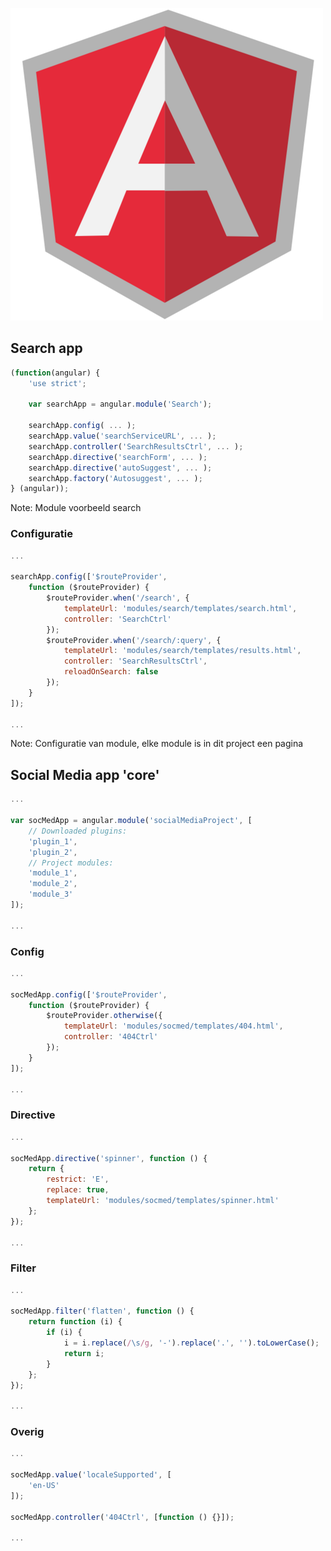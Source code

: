 ![angular](slides/fronteers/img/square.png "angular")


## Search app
```javascript
(function(angular) {
	'use strict';

	var searchApp = angular.module('Search');

	searchApp.config( ... );
	searchApp.value('searchServiceURL', ... );
	searchApp.controller('SearchResultsCtrl', ... );
	searchApp.directive('searchForm', ... );
	searchApp.directive('autoSuggest', ... );
	searchApp.factory('Autosuggest', ... );
} (angular));
```

Note:
Module voorbeeld search


### Configuratie

```javascript
...

searchApp.config(['$routeProvider',
	function ($routeProvider) {
		$routeProvider.when('/search', {
			templateUrl: 'modules/search/templates/search.html',
			controller: 'SearchCtrl'
		});
		$routeProvider.when('/search/:query', {
			templateUrl: 'modules/search/templates/results.html',
			controller: 'SearchResultsCtrl',
			reloadOnSearch: false
		});
	}
]);

...
```

Note:
Configuratie van module, elke module is in dit project een pagina


## Social Media app 'core'
```javascript
...

var socMedApp = angular.module('socialMediaProject', [
	// Downloaded plugins:
	'plugin_1',
	'plugin_2',
	// Project modules:
	'module_1',
	'module_2',
	'module_3'
]);

...
```


### Config
```javascript
...

socMedApp.config(['$routeProvider',
	function ($routeProvider) {
		$routeProvider.otherwise({
			templateUrl: 'modules/socmed/templates/404.html',
			controller: '404Ctrl'
		});
	}
]);

...
```


### Directive
```javascript
...

socMedApp.directive('spinner', function () {
	return {
		restrict: 'E',
		replace: true,
		templateUrl: 'modules/socmed/templates/spinner.html'
	};
});

...
```


### Filter
```javascript
...

socMedApp.filter('flatten', function () {
	return function (i) {
		if (i) {
			i = i.replace(/\s/g, '-').replace('.', '').toLowerCase();
			return i;
		}
	};
});

...
```


### Overig
```javascript
...

socMedApp.value('localeSupported', [
	'en-US'
]);

socMedApp.controller('404Ctrl', [function () {}]);

...
```
